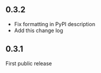 ## 0.3.2

- Fix formatting in PyPI description
- Add this change log

## 0.3.1

First public release
